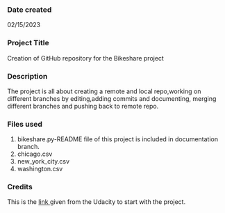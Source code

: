 
### Date created
02/15/2023

### Project Title
Creation of GitHub repository for the Bikeshare project 

### Description
The project is all about creating a remote and local repo,working on different branches by editing,adding commits and documenting, merging different branches and pushing back to remote repo.

### Files used
1. bikeshare.py-README file of this project is included in documentation branch.
2. chicago.csv
3. new_york_city.csv
4. washington.csv

### Credits
This is the [ link ](https://github.com/udacity/pdsnd_github.git) given from the Udacity to start with the project.

